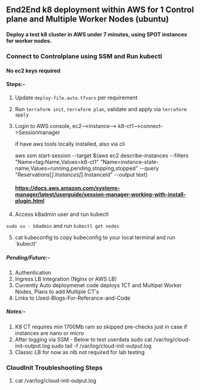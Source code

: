 ## End2End k8 deployment within AWS for 1 Control plane and Multiple Worker Nodes (ubuntu)

#### Deploy a test k8 cluster in AWS under 7 minutes, using SPOT instances for worker nodes.

### Connect to Controlplane using SSM and Run kubectl 

#### No ec2 keys required

#### Steps:-

1) Update `deploy-file.auto.tfvars` per requirement
2) Run `terraform init`, `terraform plan`, validate and apply via `terraform apply`
3) Login to AWS console, ec2-->instance--> k8-ct1-->connect->Sessionmanager
   
   if have aws tools locally installed, also via cli 

   aws ssm start-session --target $(aws ec2 describe-instances --filters "Name=tag:Name,Values=k8-ct1" "Name=instance-state-name,Values=running,pending,stopping,stopped" --query "Reservations[*].Instances[*].InstanceId" --output text)

   #### https://docs.aws.amazon.com/systems-manager/latest/userguide/session-manager-working-with-install-plugin.html

4) Access k8admin user and run kubectl 

`sudo su - k8admin` and run `kubectl get nodes`

5) cat kubeconfig to copy kubeconfig to your local terminal and run `kubectl'



##### Pending/Future:- 

1) Authentication 
2) Ingress LB Integration (Nginx or AWS LB)
3) Currently Auto deploymenet code deploys 1CT and Multipel Worker Nodes, Plans to add Multiple CT's
4) Links to Used-Blogs-For-Referance-and-Code

##### Notes:-

1) K8 CT requires min 1700Mb ram so skipped pre-checks just in case if instances are nano or micro
2) After logging via SSM - Below to test userdata 
sudo cat /var/log/cloud-init-output.log
sudo tail -f /var/log/cloud-init-output.log
3) Classic LB for now as nlb not required for lab testing

### CloudInit Troubleshooting Steps

1) cat /var/log/cloud-init-output.log





